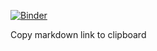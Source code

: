 [![Binder](https://mybinder.org/badge_logo.svg)](https://mybinder.org/v2/gh/https%3A%2F%2Fmybinder.org%2Fv2%2Fgh%2Fviktorstebner%2Fbmp4%2Fmain.ipynb/HEAD)

Copy markdown link to clipboard 
